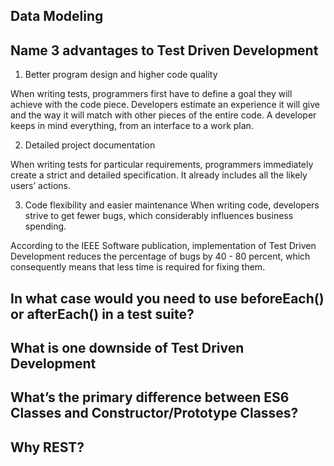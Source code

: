 ## Data Modeling

## Name 3 advantages to Test Driven Development

1. Better program design and higher code quality

When writing tests, programmers first have to define a goal they will achieve with the code piece. Developers estimate an experience it will give and the way it will match with other pieces of the entire code. A developer keeps in mind everything, from an interface to a work plan.

2. Detailed project documentation

When writing tests for particular requirements, programmers immediately create a strict and detailed specification. It already includes all the likely users’ actions.

3. Code flexibility and easier maintenance
When writing code, developers strive to get fewer bugs, which considerably influences business spending.

According to the IEEE Software publication, implementation of Test Driven Development reduces the percentage of bugs by 40 - 80 percent, which consequently means that less time is required for fixing them.

## In what case would you need to use beforeEach() or afterEach() in a test suite?


## What is one downside of Test Driven Development


## What’s the primary difference between ES6 Classes and Constructor/Prototype Classes?


## Why REST?



